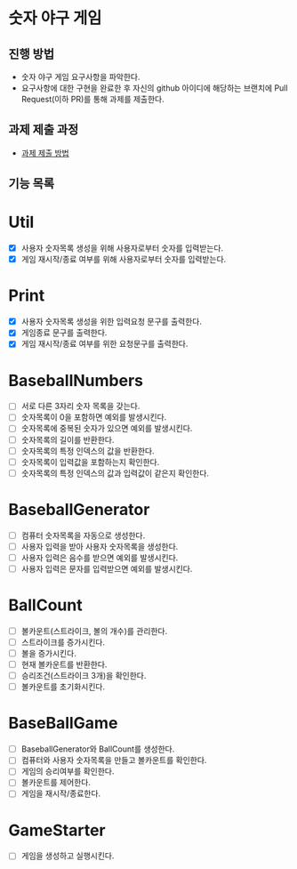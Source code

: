 # 숫자 야구 게임
## 진행 방법
* 숫자 야구 게임 요구사항을 파악한다.
* 요구사항에 대한 구현을 완료한 후 자신의 github 아이디에 해당하는 브랜치에 Pull Request(이하 PR)를 통해 과제를 제출한다.

## 과제 제출 과정
* [과제 제출 방법](https://github.com/next-step/nextstep-docs/tree/master/precourse)

## 기능 목록
# Util
 - [X] 사용자 숫자목록 생성을 위해 사용자로부터 숫자를 입력받는다.
 - [X] 게임 재시작/종료 여부를 위해 사용자로부터 숫자를 입력받는다.

# Print
 - [X] 사용자 숫자목록 생성을 위한 입력요청 문구를 출력한다.
 - [X] 게임종료 문구를 출력한다.
 - [X] 게임 재시작/종료 여부를 위한 요청문구를 출력한다.

# BaseballNumbers
 - [ ] 서로 다른 3자리 숫자 목록을 갖는다.
 - [ ] 숫자목록이 0을 포함하면 예외를 발생시킨다.
 - [ ] 숫자목록에 중복된 숫자가 있으면 예외를 발생시킨다.
 - [ ] 숫자목록의 길이를 반환한다.
 - [ ] 숫자목록의 특정 인덱스의 값을 반환한다.
 - [ ] 숫자목록이 입력값을 포함하는지 확인한다.
 - [ ] 숫자목록의 특정 인덱스의 값과 입력값이 같은지 확인한다.

# BaseballGenerator
 - [ ] 컴퓨터 숫자목록을 자동으로 생성한다.
 - [ ] 사용자 입력을 받아 사용자 숫자목록을 생성한다.
 - [ ] 사용자 입력은 음수를 받으면 예외를 발생시킨다.
 - [ ] 사용자 입력은 문자를 입력받으면 예외를 발생시킨다.

# BallCount
 - [ ] 볼카운트(스트라이크, 볼의 개수)를 관리한다.
 - [ ] 스트라이크를 증가시킨다.
 - [ ] 볼을 증가시킨다.
 - [ ] 현재 볼카운트를 반환한다.
 - [ ] 승리조건(스트라이크 3개)을 확인한다.
 - [ ] 볼카운트를 초기화시킨다.

# BaseBallGame
 - [ ] BaseballGenerator와 BallCount를 생성한다.
 - [ ] 컴퓨터와 사용자 숫자목록을 만들고 볼카운트를 확인한다.
 - [ ] 게임의 승리여부를 확인한다.
 - [ ] 볼카운트를 제어한다.
 - [ ] 게임을 재시작/종료한다.

# GameStarter
 - [ ] 게임을 생성하고 실행시킨다.

